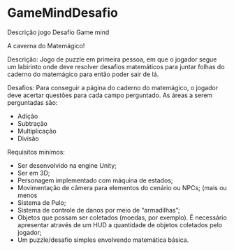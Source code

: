 # GameMindDesafio
Descrição jogo Desafio Game mind

A caverna do Matemágico!

Descrição: Jogo de puzzle em primeira pessoa, em que o jogador segue um labirinto onde deve resolver desafios matemáticos para juntar folhas do caderno do matemágico para então poder sair de lá.

Desafios:
Para conseguir a página do caderno do matemágico, o jogador deve acertar questões para cada campo perguntado. As áreas a serem perguntadas são:
- Adição
- Subtração
- Multiplicação
- Divisão

Requisitos minimos:
- Ser desenvolvido na engine Unity; 
- Ser em 3D;
- Personagem implementado com máquina de estados; 
- Movimentação de câmera para elementos do cenário ou NPCs;  (mais ou menos
- Sistema de Pulo; 
- Sistema de controle de danos por meio de “armadilhas”;
- Objetos que possam ser coletados (moedas, por exemplo). É necessário apresentar
	através de um HUD a quantidade de objetos coletados pelo jogador; 
- Um puzzle/desafio simples envolvendo matemática básica.

